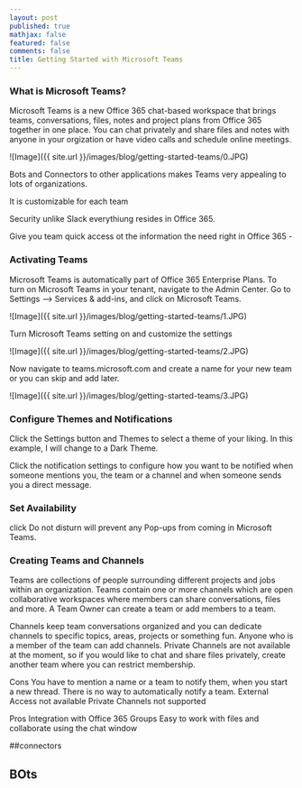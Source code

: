 ```yaml
---
layout: post
published: true
mathjax: false
featured: false
comments: false
title: Getting Started with Microsoft Teams
---
```

### What is Microsoft Teams?

Microsoft Teams is a new Office 365 chat-based workspace that brings teams, conversations, files, notes and project plans from Office 365 together in one place. You can chat privately and share files and notes with anyone in your orgization or have video calls and schedule online meetings. 

![Image]({{ site.url }}/images/blog/getting-started-teams/0.JPG)

Bots and Connectors to other applications makes Teams very appealing to lots of organizations.

It is customizable for each team

Security unlike Slack everythiung resides in Office 365.

Give you team quick access ot the information the need right in Office 365 - 


### Activating Teams

Microsoft Teams is automatically part of Office 365 Enterprise Plans. To turn on Microsoft Teams in your tenant, navigate to the Admin Center. Go to Settings –> Services & add-ins, and click on Microsoft Teams.

![Image]({{ site.url }}/images/blog/getting-started-teams/1.JPG)
 
Turn Microsoft Teams setting on and customize the settings

![Image]({{ site.url }}/images/blog/getting-started-teams/2.JPG)

Now navigate to teams.microsoft.com and create a name for your new team or you can skip and add later.

![Image]({{ site.url }}/images/blog/getting-started-teams/3.JPG)

### Configure Themes and Notifications

Click the Settings button and Themes to select a theme of your liking. In this example, I will change to a Dark Theme.

Click the notification settings to configure how you want to be notified when someone mentions you, the team or a channel and when someone sends you a direct message.

### Set Availability

click Do not disturn will prevent any Pop-ups from coming in Microsoft Teams.


### Creating Teams and Channels

Teams are collections of people surrounding different projects and jobs within an organization. Teams contain one or more channels which are open collaborative workspaces where members can share conversations, files and more. A Team Owner can create a team or add members to a team.

Channels keep team conversations organized and you can dedicate channels to specific topics, areas, projects or something fun. Anyone who is a member of the team can add channels. Private Channels are not available at the moment, so if you would like to chat and share files privately, create another team where you can restrict membership.


Cons
You have to mention a name or a team to notify them, when you start a new thread. There is no way to automatically notify a team.
External Access not available
Private Channels not supported

Pros
Integration with Office 365 Groups
Easy to work with files and collaborate using the chat window

##connectors

## BOts


